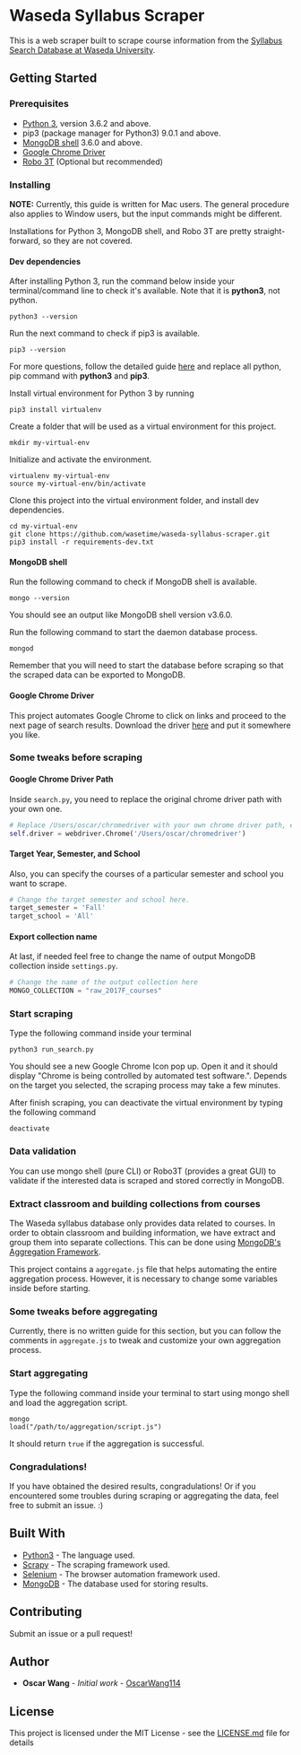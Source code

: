 # Waseda Syllabus Scraper

This is a web scraper built to scrape course information from the [Syllabus Search Database at Waseda University](https://www.wsl.waseda.jp/syllabus/JAA101.php?pLng=en).

## Getting Started

### Prerequisites

* [Python 3](https://www.python.org/downloads/), version 3.6.2 and above.
* pip3 (package manager for Python3) 9.0.1 and above.
* [MongoDB shell](https://docs.mongodb.com/getting-started/shell/installation/) 3.6.0 and above.
* [Google Chrome Driver](https://sites.google.com/a/chromium.org/chromedriver/downloads)
* [Robo 3T](https://robomongo.org/) (Optional but recommended)

### Installing

**NOTE:** Currently, this guide is written for Mac users. The general procedure also applies to Window users, but the input commands might be different.

Installations for Python 3, MongoDB shell, and Robo 3T are pretty straight-forward, so they are not covered.

#### Dev dependencies

After installing Python 3, run the command below inside your terminal/command line to check it's available. Note that it is **python3**, not python.

```
python3 --version
```

Run the next command to check if pip3 is available.

```
pip3 --version
```

For more questions, follow the detailed guide [here](https://packaging.python.org/tutorials/installing-packages/) and replace all python, pip command with **python3** and **pip3**.

Install virtual environment for Python 3 by running

```
pip3 install virtualenv
```

Create a folder that will be used as a virtual environment for this project.

```
mkdir my-virtual-env
```

Initialize and activate the environment.

```
virtualenv my-virtual-env
source my-virtual-env/bin/activate
```

Clone this project into the virtual environment folder, and install dev dependencies.

```
cd my-virtual-env
git clone https://github.com/wasetime/waseda-syllabus-scraper.git
pip3 install -r requirements-dev.txt
```

#### MongoDB shell

Run the following command to check if MongoDB shell is available.

```
mongo --version
```

You should see an output like MongoDB shell version v3.6.0.

Run the following command to start the daemon database process.

```
mongod
```

Remember that you will need to start the database before scraping so that the scraped data can be exported to MongoDB.

#### Google Chrome Driver

This project automates Google Chrome to click on links and proceed to the next page of search results. Download the driver [here](https://sites.google.com/a/chromium.org/chromedriver/downloads) and put it somewhere you like.

### Some tweaks before scraping

#### Google Chrome Driver Path

Inside `search.py`, you need to replace the original chrome driver path with your own one.

```python
# Replace /Users/oscar/chromedriver with your own chrome driver path, e.g. /Users/myself/my-chrome-driver
self.driver = webdriver.Chrome('/Users/oscar/chromedriver')
```

#### Target Year, Semester, and School

Also, you can specify the courses of a particular semester and school you want to scrape.

```python
# Change the target semester and school here.
target_semester = 'Fall'
target_school = 'All'
```

#### Export collection name

At last, if needed feel free to change the name of output MongoDB collection inside `settings.py`.

```python
# Change the name of the output collection here
MONGO_COLLECTION = "raw_2017F_courses"
```

### Start scraping

Type the following command inside your terminal

```
python3 run_search.py
```

You should see a new Google Chrome Icon pop up. Open it and it should display
"Chrome is being controlled by automated test software.". Depends on the target you selected,
the scraping process may take a few minutes.

After finish scraping, you can deactivate the virtual environment by typing the following command

```
deactivate
```

### Data validation

You can use mongo shell (pure CLI) or Robo3T (provides a great GUI) to validate if the interested data is scraped and stored correctly in MongoDB.

### Extract classroom and building collections from courses

The Waseda syllabus database only provides data related to courses. In order to obtain classroom and building information, we have extract and group them into separate collections. This can be done using [MongoDB's Aggregation Framework](https://docs.mongodb.com/manual/aggregation/).

This project contains a `aggregate.js` file that helps automating the entire aggregation process. However, it is necessary to change some variables inside before starting.

### Some tweaks before aggregating

Currently, there is no written guide for this section, but you can follow the comments in `aggregate.js` to tweak and customize your own aggregation process.

### Start aggregating

Type the following command inside your terminal to start using mongo shell and load the aggregation script.

```
mongo
load("/path/to/aggregation/script.js")
```

It should return `true` if the aggregation is successful.

### Congradulations!

If you have obtained the desired results, congradulations! Or
if you encountered some troubles during scraping or aggregating the data, feel free to submit an issue. :)

## Built With

* [Python3](https://www.python.org/) - The language used.
* [Scrapy](https://scrapy.org/) - The scraping framework used.
* [Selenium](http://www.seleniumhq.org/) - The browser automation framework used.
* [MongoDB](https://www.mongodb.com/) - The database used for storing results.

## Contributing

Submit an issue or a pull request!

## Author

* **Oscar Wang** - _Initial work_ - [OscarWang114](https://github.com/OscarWang114)

## License

This project is licensed under the MIT License - see the [LICENSE.md](LICENSE.md) file for details
